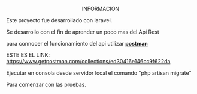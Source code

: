<p align="center"> INFORMACION </p>

<p>Este proyecto fue desarrollado con laravel.</p>
<p>Se desarrollo con el fin de aprender un poco mas del Api Rest</p>

<p>para connocer el funcionamiento del api utilizar <strong><a href="https://www.postman.com/">postman</a></strong></p>
<p>ESTE ES EL LINK: <a href="https://www.getpostman.com/collections/ed30416e146cc9f622da">https://www.getpostman.com/collections/ed30416e146cc9f622da</a></p>

<p>Ejecutar en consola desde servidor local el comando "php artisan migrate"</p>
<p>Para comenzar con las pruebas.</p>

